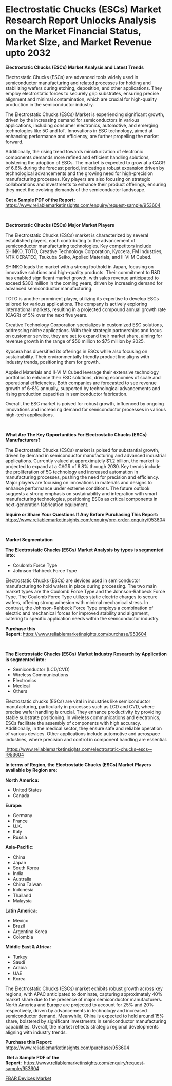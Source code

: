 <p><h1>Electrostatic Chucks (ESCs) Market Research Report Unlocks Analysis on the Market Financial Status, Market Size, and Market Revenue upto 2032</h1></p><p><strong>Electrostatic Chucks (ESCs) Market Analysis and Latest Trends</strong></p>
<p><p>Electrostatic Chucks (ESCs) are advanced tools widely used in semiconductor manufacturing and related processes for holding and stabilizing wafers during etching, deposition, and other applications. They employ electrostatic forces to securely grip substrates, ensuring precise alignment and minimal contamination, which are crucial for high-quality production in the semiconductor industry.</p><p>The Electrostatic Chucks (ESCs) Market is experiencing significant growth, driven by the increasing demand for semiconductors in various applications, including consumer electronics, automotive, and emerging technologies like 5G and IoT. Innovations in ESC technology, aimed at enhancing performance and efficiency, are further propelling the market forward. </p><p>Additionally, the rising trend towards miniaturization of electronic components demands more refined and efficient handling solutions, bolstering the adoption of ESCs. The market is expected to grow at a CAGR of 6.6% during the forecast period, indicating a robust expansion driven by technological advancements and the growing need for high-precision manufacturing processes. Key players are also focusing on strategic collaborations and investments to enhance their product offerings, ensuring they meet the evolving demands of the semiconductor landscape.</p></p>
<p><strong>Get a Sample PDF of the Report:&nbsp;</strong> <a href="https://www.reliablemarketinsights.com/enquiry/request-sample/953604?utm_campaign=3284&utm_medium=2&utm_source=Github&utm_content=ia&utm_term=06042025&utm_id=electrostatic-chucks-escs">https://www.reliablemarketinsights.com/enquiry/request-sample/953604</a></p>
<p>&nbsp;</p>
<p><strong>Electrostatic Chucks (ESCs) Major Market Players</strong></p>
<p><p>The Electrostatic Chucks (ESCs) market is characterized by several established players, each contributing to the advancement of semiconductor manufacturing technologies. Key competitors include SHINKO, TOTO, Creative Technology Corporation, Kyocera, FM Industries, NTK CERATEC, Tsukuba Seiko, Applied Materials, and II-VI M Cubed.</p><p>SHINKO leads the market with a strong foothold in Japan, focusing on innovative solutions and high-quality products. Their commitment to R&D has enabled significant market growth, with sales revenue anticipated to exceed $300 million in the coming years, driven by increasing demand for advanced semiconductor manufacturing.</p><p>TOTO is another prominent player, utilizing its expertise to develop ESCs tailored for various applications. The company is actively exploring international markets, resulting in a projected compound annual growth rate (CAGR) of 5% over the next five years.</p><p>Creative Technology Corporation specializes in customized ESC solutions, addressing niche applications. With their strategic partnerships and focus on customer service, they are set to expand their market share, aiming for revenue growth in the range of $50 million to $75 million by 2025.</p><p>Kyocera has diversified its offerings in ESCs while also focusing on sustainability. Their environmentally friendly product line aligns with industry trends, positioning them for growth.</p><p>Applied Materials and II-VI M Cubed leverage their extensive technology portfolios to enhance their ESC solutions, driving economies of scale and operational efficiencies. Both companies are forecasted to see revenue growth of 6-8% annually, supported by technological advancements and rising production capacities in semiconductor fabrication.</p><p>Overall, the ESC market is poised for robust growth, influenced by ongoing innovations and increasing demand for semiconductor processes in various high-tech applications.</p></p>
<p>&nbsp;</p>
<p><strong>What Are The Key Opportunities For Electrostatic Chucks (ESCs) Manufacturers?</strong></p>
<p><p>The Electrostatic Chucks (ESCs) market is poised for substantial growth, driven by demand in semiconductor manufacturing and advanced industrial applications. Currently valued at approximately $1.2 billion, the market is projected to expand at a CAGR of 6.8% through 2030. Key trends include the proliferation of 5G technology and increased automation in manufacturing processes, pushing the need for precision and efficiency. Major players are focusing on innovations in materials and designs to enhance performance under extreme conditions. The future outlook suggests a strong emphasis on sustainability and integration with smart manufacturing technologies, positioning ESCs as critical components in next-generation fabrication equipment.</p></p>
<p><strong>Inquire or Share Your Questions If Any Before Purchasing This Report:</strong> <a href="https://www.reliablemarketinsights.com/enquiry/pre-order-enquiry/953604?utm_campaign=3284&utm_medium=2&utm_source=Github&utm_content=ia&utm_term=06042025&utm_id=electrostatic-chucks-escs">https://www.reliablemarketinsights.com/enquiry/pre-order-enquiry/953604</a></p>
<p>&nbsp;</p>
<p><strong>Market Segmentation</strong></p>
<p><strong>The Electrostatic Chucks (ESCs) Market Analysis by types is segmented into:</strong></p>
<p><ul><li>Coulomb Force Type</li><li>Johnson-Rahbeck Force Type</li></ul></p>
<p><p>Electrostatic Chucks (ESCs) are devices used in semiconductor manufacturing to hold wafers in place during processing. The two main market types are the Coulomb Force Type and the Johnson-Rahbeck Force Type. The Coulomb Force Type utilizes static electric charges to secure wafers, offering strong adhesion with minimal mechanical stress. In contrast, the Johnson-Rahbeck Force Type employs a combination of electric and mechanical forces for improved stability and alignment, catering to specific application needs within the semiconductor industry.</p></p>
<p><strong>Purchase this Report:&nbsp;</strong><a href="https://www.reliablemarketinsights.com/purchase/953604?utm_campaign=3284&utm_medium=2&utm_source=Github&utm_content=ia&utm_term=06042025&utm_id=electrostatic-chucks-escs">https://www.reliablemarketinsights.com/purchase/953604</a></p>
<p>&nbsp;</p>
<p><strong>The Electrostatic Chucks (ESCs) Market Industry Research by Application is segmented into:</strong></p>
<p><ul><li>Semiconductor (LCD/CVD)</li><li>Wireless Communications</li><li>Electronics</li><li>Medical</li><li>Others</li></ul></p>
<p><p>Electrostatic chucks (ESCs) are vital in industries like semiconductor manufacturing, particularly in processes such as LCD and CVD, where precise wafer handling is crucial. They enhance productivity by providing stable substrate positioning. In wireless communications and electronics, ESCs facilitate the assembly of components with high accuracy. Additionally, in the medical sector, they ensure safe and reliable operation of various devices. Other applications include automotive and aerospace industries, where precision and control in component handling are essential.</p></p>
<p><a href="https://www.reliablemarketinsights.com/electrostatic-chucks-escs--r953604?utm_campaign=3284&utm_medium=2&utm_source=Github&utm_content=ia&utm_term=06042025&utm_id=electrostatic-chucks-escs">&nbsp;https://www.reliablemarketinsights.com/electrostatic-chucks-escs--r953604</a></p>
<p><strong>In terms of Region, the Electrostatic Chucks (ESCs) Market Players available by Region are:</strong></p>
<p>
    <p> <strong> North America: </strong>
        <ul>
            <li>United States</li>
            <li>Canada</li>
        </ul>
        </p> 
    <p> <strong> Europe: </strong>
        <ul>
            <li>Germany</li>
            <li>France</li>
            <li>U.K.</li>
            <li>Italy</li>
            <li>Russia</li>
        </ul>
        </p> 
    <p> <strong> Asia-Pacific: </strong>
        <ul>
            <li>China</li>
            <li>Japan</li>
            <li>South Korea</li>
            <li>India</li>
            <li>Australia</li>
            <li>China Taiwan</li>
            <li>Indonesia</li>
            <li>Thailand</li>
            <li>Malaysia</li>
        </ul>
        </p> 
    <p> <strong> Latin America: </strong>
        <ul>
            <li>Mexico</li>
            <li>Brazil</li>
            <li>Argentina Korea</li>
            <li>Colombia</li>
        </ul>
        </p> 
    <p> <strong> Middle East & Africa: </strong>
        <ul>
            <li>Turkey</li>
            <li>Saudi</li>
            <li>Arabia</li>
            <li>UAE</li>
            <li>Korea</li>
        </ul>
    </p>
    </p>
<p><p>The Electrostatic Chucks (ESCs) market exhibits robust growth across key regions, with APAC anticipated to dominate, capturing approximately 40% market share due to the presence of major semiconductor manufacturers. North America and Europe are projected to account for 25% and 20% respectively, driven by advancements in technology and increased semiconductor demand. Meanwhile, China is expected to hold around 15% share, bolstered by significant investments in semiconductor manufacturing capabilities. Overall, the market reflects strategic regional developments aligning with industry trends.</p></p>
<p><strong>Purchase this Report: </strong><a href="https://www.reliablemarketinsights.com/purchase/953604?utm_campaign=3284&utm_medium=2&utm_source=Github&utm_content=ia&utm_term=06042025&utm_id=electrostatic-chucks-escs">https://www.reliablemarketinsights.com/purchase/953604</a></p>
<p>&nbsp;<strong>Get a Sample PDF of the Report:&nbsp;&nbsp;</strong><a href="https://www.reliablemarketinsights.com/enquiry/request-sample/953604?utm_campaign=3284&utm_medium=2&utm_source=Github&utm_content=ia&utm_term=06042025&utm_id=electrostatic-chucks-escs">https://www.reliablemarketinsights.com/enquiry/request-sample/953604</a></p>
<p><strong></strong></p>
<p><p><a href="https://github.com/lynlynyusay/Market-Research-Report-List-1/blob/main/fbar-devices-market.md?utm_campaign=3284&utm_medium=2&utm_source=Github&utm_content=ia&utm_term=06042025&utm_id=electrostatic-chucks-escs">FBAR Devices Market</a></p></p>